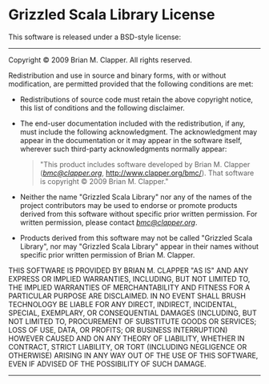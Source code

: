 Grizzled Scala Library License
==============================

This software is released under a BSD-style license:

---
Copyright &copy; 2009 Brian M. Clapper. All rights reserved.

Redistribution and use in source and binary forms, with or without
modification, are permitted provided that the following conditions are met:

* Redistributions of source code must retain the above copyright notice,
  this list of conditions and the following disclaimer.

* The end-user documentation included with the redistribution, if any, must
  include the following acknowledgment. The acknowledgment may appear in the
  documentation or it may appear in the software itself, wherever such
  third-party acknowledgments normally appear:

    > "This product includes software developed by Brian M. Clapper
    > (*bmc@clapper.org*, <http://www.clapper.org/bmc/>). That software is
    > copyright &copy; 2009 Brian M. Clapper."

* Neither the name "Grizzled Scala Library" nor any of the names of the
  project contributors may be used to endorse or promote products derived
  from this software without specific prior written permission. For written
  permission, please contact *bmc@clapper.org*.

* Products derived from this software may not be called "Grizzled Scala
  Library", nor may "Grizzled Scala Library" appear in their names without
  specific prior written permission of Brian M. Clapper.

THIS SOFTWARE IS PROVIDED BY BRIAN M. CLAPPER "AS IS" AND ANY EXPRESS OR
IMPLIED WARRANTIES, INCLUDING, BUT NOT LIMITED TO, THE IMPLIED WARRANTIES
OF MERCHANTABILITY AND FITNESS FOR A PARTICULAR PURPOSE ARE DISCLAIMED. IN
NO EVENT SHALL BRUSH TECHNOLOGY BE LIABLE FOR ANY DIRECT, INDIRECT,
INCIDENTAL, SPECIAL, EXEMPLARY, OR CONSEQUENTIAL DAMAGES (INCLUDING, BUT
NOT LIMITED TO, PROCUREMENT OF SUBSTITUTE GOODS OR SERVICES; LOSS OF USE,
DATA, OR PROFITS; OR BUSINESS INTERRUPTION) HOWEVER CAUSED AND ON ANY
THEORY OF LIABILITY, WHETHER IN CONTRACT, STRICT LIABILITY, OR TORT
(INCLUDING NEGLIGENCE OR OTHERWISE) ARISING IN ANY WAY OUT OF THE USE OF
THIS SOFTWARE, EVEN IF ADVISED OF THE POSSIBILITY OF SUCH DAMAGE.

---
